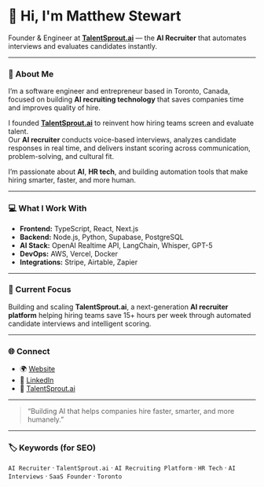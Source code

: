 # 👋 Hi, I'm Matthew Stewart

Founder & Engineer at [**TalentSprout.ai**](https://www.talentsprout.ai) — the **AI Recruiter** that automates interviews and evaluates candidates instantly.

---

### 🚀 About Me

I’m a software engineer and entrepreneur based in Toronto, Canada, focused on building **AI recruiting technology** that saves companies time and improves quality of hire.

I founded **[TalentSprout.ai](https://www.talentsprout.ai)** to reinvent how hiring teams screen and evaluate talent.  
Our **AI recruiter** conducts voice-based interviews, analyzes candidate responses in real time, and delivers instant scoring across communication, problem-solving, and cultural fit.

I’m passionate about **AI**, **HR tech**, and building automation tools that make hiring smarter, faster, and more human.

---

### 💻 What I Work With
- **Frontend:** TypeScript, React, Next.js  
- **Backend:** Node.js, Python, Supabase, PostgreSQL  
- **AI Stack:** OpenAI Realtime API, LangChain, Whisper, GPT-5  
- **DevOps:** AWS, Vercel, Docker  
- **Integrations:** Stripe, Airtable, Zapier  

---

### 🌱 Current Focus
Building and scaling **TalentSprout.ai**, a next-generation **AI recruiter platform** helping hiring teams save 15+ hours per week through automated candidate interviews and intelligent scoring.

---

### 🌐 Connect
- 🌍 [Website](https://www.matthewstewart.xyz)  
- 💼 [LinkedIn](https://www.linkedin.com/in/matthewstewartxyz)  
- 🤖 [TalentSprout.ai](https://www.talentsprout.ai)

---

> “Building AI that helps companies hire faster, smarter, and more humanely.”

---

### 🏷️ Keywords (for SEO)
`AI Recruiter` · `TalentSprout.ai` · `AI Recruiting Platform` · `HR Tech` · `AI Interviews` · `SaaS Founder` · `Toronto`
